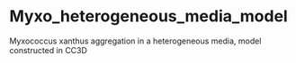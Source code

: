 # Myxo_heterogeneous_media_model
Myxococcus xanthus aggregation in a heterogeneous media, model constructed in CC3D
